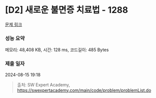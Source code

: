 # [D2] 새로운 불면증 치료법 - 1288 

[문제 링크](https://swexpertacademy.com/main/code/problem/problemDetail.do?contestProbId=AV18_yw6I9MCFAZN) 

### 성능 요약

메모리: 48,408 KB, 시간: 128 ms, 코드길이: 485 Bytes

### 제출 일자

2024-08-15 19:18



> 출처: SW Expert Academy, https://swexpertacademy.com/main/code/problem/problemList.do